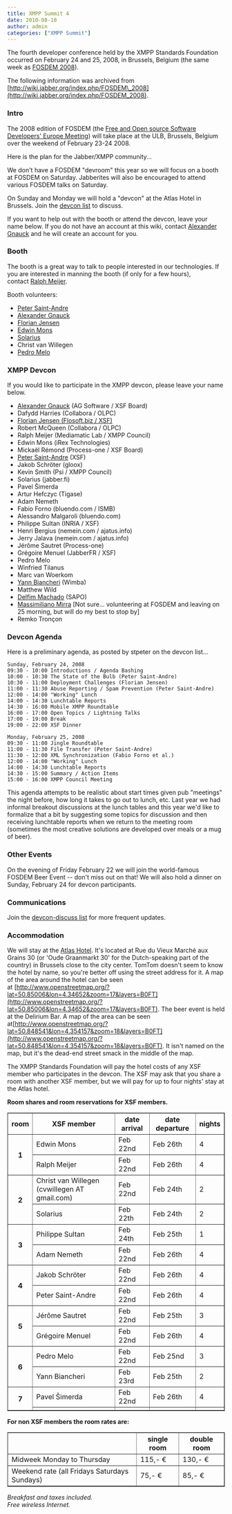 ```yaml
---
title: XMPP Summit 4
date: 2010-08-10
author: admin
categories: ["XMPP Summit"]
---
```


The fourth developer conference held by the XMPP Standards Foundation occurred on February 24 and 25, 2008, in Brussels, Belgium (the same week as [FOSDEM 2008](http://www.fosdem.org/)).

The following information was archived from [http://wiki.jabber.org/index.php/FOSDEM\_2008](http://wiki.jabber.org/index.php/FOSDEM_2008).

### Intro
The 2008 edition of FOSDEM (the [Free and Open source Software Developers' Europe Meeting](http://www.fosdem.org/)) will take place at the ULB, Brussels, Belgium over the weekend of February 23-24 2008.

Here is the plan for the Jabber/XMPP community...

We don't have a FOSDEM "devroom" this year so we will focus on a booth at FOSDEM on Saturday. Jabberites will also be encouraged to attend various FOSDEM talks on Saturday.

On Sunday and Monday we will hold a "devcon" at the Atlas Hotel in Brussels. Join the [devcon list](https://mail.jabber.org/mailman/listinfo/devcon) to discuss.

If you want to help out with the booth or attend the devcon, leave your name below. If you do not have an account at this wiki, contact [Alexander Gnauck](xmpp:gnauck@jabber.org) and he will create an account for you.

### Booth
The booth is a great way to talk to people interested in our technologies. If you are interested in manning the booth (if only for a few hours), contact [Ralph Meijer](xmpp:ralphm@ik.nu "xmpp:ralphm@ik.nu").

Booth volunteers:

-   [Peter Saint-Andre](xmpp:stpeter@jabber.org)
-   [Alexander Gnauck](xmpp:gnauck@jabber.org)
-   [Florian Jensen](xmpp:admin@im.flosoft.biz)
-   [Edwin Mons](xmpp:intosi@ik.nu)
-   [Solarius](xmpp:solarius@jabber.org)
-   Christ van Willegen
-   [Pedro Melo](xmpp:melo@simplicidade.org)

### XMPP Devcon
If you would like to participate in the XMPP devcon, please leave your name below.

-   [Alexander Gnauck](xmpp:gnauck@jabber.org) (AG Software / XSF Board)
-   Dafydd Harries (Collabora / OLPC)
-   [Florian Jensen (Flosoft.biz / XSF)](xmpp:admin@im.flosoft.biz)
-   Robert McQueen (Collabora / OLPC)
-   Ralph Meijer (Mediamatic Lab / XMPP Council)
-   Edwin Mons (iRex Technologies)
-   Mickaël Rémond (Process-one / XSF Board)
-   [Peter Saint-Andre](xmpp:stpeter@jabber.org) (XSF)
-   Jakob Schröter (gloox)
-   Kevin Smith (Psi / XMPP Council)
-   Solarius (jabber.fi)
-   Pavel Šimerda
-   Artur Hefczyc (Tigase)
-   Adam Nemeth
-   Fabio Forno (bluendo.com / ISMB)
-   Alessandro Malgaroli (bluendo.com)
-   Philippe Sultan (INRIA / XSF)
-   Henri Bergius (nemein.com / ajatus.info)
-   Jerry Jalava (nemein.com / ajatus.info)
-   Jérôme Sautret (Process-one)
-   Grégoire Menuel (JabberFR / XSF)
-   Pedro Melo
-   Winfried Tilanus
-   Marc van Woerkom
-   [Yann Biancheri](xmpp:yann.biancheri@gmail.com) (Wimba)
-   Matthew Wild
-   [Delfim Machado](xmpp:dbcm@jabber.org) (SAPO)
-   [Massimiliano Mirra](xmpp:bard@sameplace.cc) [Not sure... volunteering at FOSDEM and leaving on 25 morning, but will do my best to stop by]
-   Remko Tronçon

### Devcon Agenda
Here is a preliminary agenda, as posted by stpeter on the devcon list...

    Sunday, February 24, 2008
    09:30 - 10:00 Introductions / Agenda Bashing
    10:00 - 10:30 The State of the Bulb (Peter Saint-Andre)
    10:30 - 11:00 Deployment Challenges (Florian Jensen)
    11:00 - 11:30 Abuse Reporting / Spam Prevention (Peter Saint-Andre)
    12:00 - 14:00 "Working" Lunch
    14:00 - 14:30 Lunchtable Reports
    14:30 - 16:00 Mobile XMPP Roundtable
    16:00 - 17:00 Open Topics / Lightning Talks
    17:00 - 19:00 Break
    19:00 - 22:00 XSF Dinner

    Monday, February 25, 2008
    09:30 - 11:00 Jingle Roundtable
    11:00 - 11:30 File Transfer (Peter Saint-Andre)
    11:30 - 12:00 XML Synchronization (Fabio Forno et al.)
    12:00 - 14:00 "Working" Lunch
    14:00 - 14:30 Lunchtable Reports
    14:30 - 15:00 Summary / Action Items
    15:00 - 16:00 XMPP Council Meeting

This agenda attempts to be realistic about start times given pub "meetings" the night before, how long it takes to go out to lunch, etc. Last year we had informal breakout discussions at the lunch tables and this year we'd like to formalize that a bit by suggesting some topics for discussion and then receiving lunchtable reports when we return to the meeting room (sometimes the most creative solutions are developed over meals or a mug of beer).

### Other Events
On the evening of Friday February 22 we will join the world-famous FOSDEM Beer Event -- don't miss out on that!
We will also hold a dinner on Sunday, February 24 for devcon participants.

### Communications
Join the [devcon-discuss list](https://mail.jabber.org/mailman/listinfo/devcon) for more frequent updates.

### Accommodation
We will stay at the [Atlas Hotel](http://www.atlas-hotel.be/). It's located at Rue du Vieux Marché aux Grains 30 (or 'Oude Graanmarkt 30' for the Dutch-speaking part of the country) in Brussels close to the city center. TomTom doesn't seem to know the hotel by name, so you're better off using the street address for it. A map of the area around the hotel can be seen at [http://www.openstreetmap.org/?lat=50.85006&lon=4.34652&zoom=17&layers=B0FT](http://www.openstreetmap.org/?lat=50.85006&lon=4.34652&zoom=17&layers=B0FT). The beer event is held at the Delirium Bar. A map of the area can be seen at[http://www.openstreetmap.org/?lat=50.848541&lon=4.354157&zoom=18&layers=B0FT](http://www.openstreetmap.org/?lat=50.848541&lon=4.354157&zoom=18&layers=B0FT). It isn't named on the map, but it's the dead-end street smack in the middle of the map.

The XMPP Standards Foundation will pay the hotel costs of any XSF member who participates in the devcon. The XSF may ask that you share a room with another XSF member, but we will pay for up to four nights' stay at the Atlas hotel.

**Room shares and room reservations for XSF members.**

<table border="1"> <tbody> <tr> <th> room
</th> <th> XSF member
</th> <th> date arrival
</th> <th> date departure
</th> <th> nights
</th> </tr> <tr> <th rowspan="2"> 1
</th> <td> Edwin Mons
</td> <td> Feb 22nd
</td> <td> Feb 26th
</td> <td> 4
</td> </tr> <tr> <td> Ralph Meijer
</td> <td> Feb 22nd
</td> <td> Feb 26th
</td> <td> 4
</td> </tr> <tr> <th rowspan="2"> 2
</th> <td> Christ van Willegen (cvwillegen AT gmail.com)
</td> <td> Feb 22nd
</td> <td> Feb 24th
</td> <td> 2
</td> </tr> <tr> <td> Solarius
</td> <td> Feb 22th
</td> <td> Feb 24th
</td> <td> 2
</td> </tr> <tr> <th rowspan="2"> 3
</th> <td> Philippe Sultan
</td> <td> Feb 24th
</td> <td> Feb 25th
</td> <td> 1
</td> </tr> <tr> <td> Adam Nemeth
</td> <td> Feb 22nd
</td> <td> Feb 26th
</td> <td> 4
</td> </tr> <tr> <th rowspan="2"> 4
</th> <td> Jakob Schröter
</td> <td> Feb 22nd
</td> <td> Feb 26th
</td> <td> 4
</td> </tr> <tr> <td> Peter Saint-Andre
</td> <td> Feb 22nd
</td> <td> Feb 26th
</td> <td> 4
</td> </tr> <tr> <th rowspan="2"> 5
</th> <td> Jérôme Sautret
</td> <td> Feb 22nd
</td> <td> Feb 25th
</td> <td> 3
</td> </tr> <tr> <td> Grégoire Menuel
</td> <td> Feb 22nd
</td> <td> Feb 26th
</td> <td> 4
</td> </tr> <tr> <th rowspan="2"> 6
</th> <td> Pedro Melo
</td> <td> Feb 22nd
</td> <td> Feb 25nd
</td> <td> 3
</td> </tr> <tr> <td> Yann Biancheri
</td> <td> Feb 23rd
</td> <td> Feb 25th
</td> <td> 2
</td> </tr> <tr> <th rowspan="2"> 7
</th> <td> Pavel Šimerda
</td> <td> Feb 22nd
</td> <td> Feb 26th
</td> <td> 4
</td> </tr> <tr> <td> </td> <td> </td> <td> </td> <td> </td> </tr> </tbody> </table>

**For non XSF members the room rates are:**

<table border="1"> <tbody> <tr> <th> </th> <th> single room
</th> <th> double room
</th> </tr> <tr> <td> Midweek Monday to Thursday
</td> <td> 115,- €
</td> <td> 130,- €
</td> </tr> <tr> <td> Weekend rate (all Fridays Saturdays Sundays)
</td> <td> 75,- €
</td> <td> 85,- €
</td> </tr> </tbody> </table>

*Breakfast and taxes included.*  
*Free wireless Internet.*
